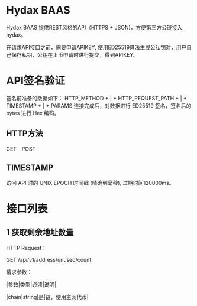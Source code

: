 # Hydax BAAS

Hydax BAAS 提供REST风格的API（HTTPS + JSON)，方便第三方公链接入hydax。

在请求API接口之前，需要申请APIKEY, 使用ED25519算法生成公私钥对，用户自己保存私钥，公钥在上币申请时进行提交，得到APIKEY。

# API签名验证
签名前准备的数据如下： HTTP_METHOD + | + HTTP_REQUEST_PATH + | + TIMESTAMP + | + PARAMS 连接完成后，对数据进行 ED25519 签名，签名后的 bytes 进行 Hex 编码。

## HTTP方法
GET　POST

## TIMESTAMP
访问 API 时的 UNIX EPOCH 时间戳 (精确到毫秒), 过期时间120000ms。

# 接口列表
## 1 获取剩余地址数量
HTTP Request：

GET /api/v1/address/unused/count

请求参数：

|参数|类型|必须|说明|

|chain|string|是|链，使用主网代币|


